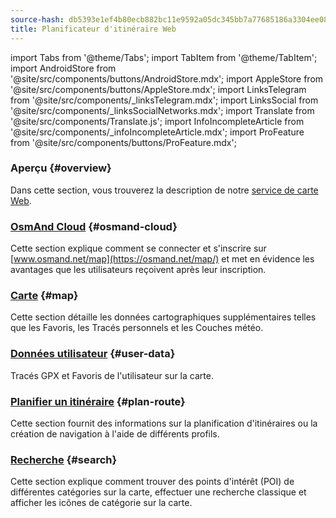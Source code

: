 ```yaml
---
source-hash: db5393e1ef4b80ecb882bc11e9592a05dc345bb7a77685186a3304ee088544a7
title: Planificateur d'itinéraire Web
---
```

import Tabs from '@theme/Tabs';
import TabItem from '@theme/TabItem';
import AndroidStore from '@site/src/components/buttons/AndroidStore.mdx';
import AppleStore from '@site/src/components/buttons/AppleStore.mdx';
import LinksTelegram from '@site/src/components/_linksTelegram.mdx';
import LinksSocial from '@site/src/components/_linksSocialNetworks.mdx';
import Translate from '@site/src/components/Translate.js';
import InfoIncompleteArticle from '@site/src/components/_infoIncompleteArticle.mdx';
import ProFeature from '@site/src/components/buttons/ProFeature.mdx';



### Aperçu {#overview}

Dans cette section, vous trouverez la description de notre [service de carte Web](https://osmand.net/map).

### [OsmAnd Cloud](./web-cloud.md) {#osmand-cloud}

Cette section explique comment se connecter et s'inscrire sur [www.osmand.net/map](https://osmand.net/map/) et met en évidence les avantages que les utilisateurs reçoivent après leur inscription.

### [Carte](./web-map.md) {#map}

Cette section détaille les données cartographiques supplémentaires telles que les Favoris, les Tracés personnels et les Couches météo.

### [Données utilisateur](./web-userdata.mdx) {#user-data}

Tracés GPX et Favoris de l'utilisateur sur la carte.

### [Planifier un itinéraire](./planner.md) {#plan-route}

Cette section fournit des informations sur la planification d'itinéraires ou la création de navigation à l'aide de différents profils.

### [Recherche](./web-search.md) {#search}

Cette section explique comment trouver des points d'intérêt (POI) de différentes catégories sur la carte, effectuer une recherche classique et afficher les icônes de catégorie sur la carte.